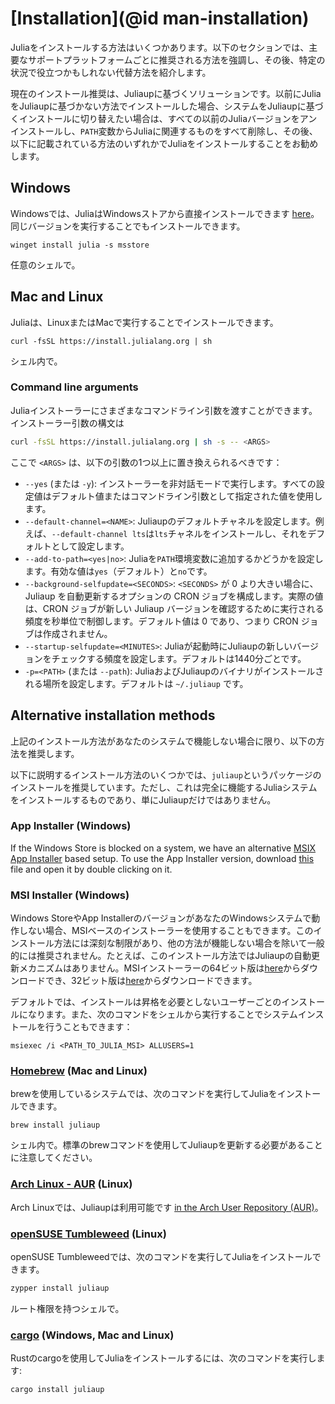 # [Installation](@id man-installation)

Juliaをインストールする方法はいくつかあります。以下のセクションでは、主要なサポートプラットフォームごとに推奨される方法を強調し、その後、特定の状況で役立つかもしれない代替方法を紹介します。

現在のインストール推奨は、Juliaupに基づくソリューションです。以前にJuliaをJuliaupに基づかない方法でインストールした場合、システムをJuliaupに基づくインストールに切り替えたい場合は、すべての以前のJuliaバージョンをアンインストールし、`PATH`変数からJuliaに関連するものをすべて削除し、その後、以下に記載されている方法のいずれかでJuliaをインストールすることをお勧めします。

## Windows

Windowsでは、JuliaはWindowsストアから直接インストールできます [here](https://www.microsoft.com/store/apps/9NJNWW8PVKMN)。同じバージョンを実行することでもインストールできます。

```
winget install julia -s msstore
```

任意のシェルで。

## Mac and Linux

Juliaは、LinuxまたはMacで実行することでインストールできます。

```
curl -fsSL https://install.julialang.org | sh
```

シェル内で。

### Command line arguments

Juliaインストーラーにさまざまなコマンドライン引数を渡すことができます。インストーラー引数の構文は

```bash
curl -fsSL https://install.julialang.org | sh -s -- <ARGS>
```

ここで `<ARGS>` は、以下の引数の1つ以上に置き換えられるべきです：

  * `--yes` (または `-y`): インストーラーを非対話モードで実行します。すべての設定値はデフォルト値またはコマンドライン引数として指定された値を使用します。
  * `--default-channel=<NAME>`: Juliaupのデフォルトチャネルを設定します。例えば、`--default-channel lts`は`lts`チャネルをインストールし、それをデフォルトとして設定します。
  * `--add-to-path=<yes|no>`: Juliaを`PATH`環境変数に追加するかどうかを設定します。有効な値は`yes`（デフォルト）と`no`です。
  * `--background-selfupdate=<SECONDS>`: `<SECONDS>` が 0 より大きい場合に、Juliaup を自動更新するオプションの CRON ジョブを構成します。実際の値は、CRON ジョブが新しい Juliaup バージョンを確認するために実行される頻度を秒単位で制御します。デフォルト値は 0 であり、つまり CRON ジョブは作成されません。
  * `--startup-selfupdate=<MINUTES>`: Juliaが起動時にJuliaupの新しいバージョンをチェックする頻度を設定します。デフォルトは1440分ごとです。
  * `-p=<PATH>` (または `--path`): JuliaおよびJuliaupのバイナリがインストールされる場所を設定します。デフォルトは `~/.juliaup` です。

## Alternative installation methods

上記のインストール方法があなたのシステムで機能しない場合に限り、以下の方法を推奨します。

以下に説明するインストール方法のいくつかでは、`juliaup`というパッケージのインストールを推奨しています。ただし、これは完全に機能するJuliaシステムをインストールするものであり、単にJuliaupだけではありません。

### App Installer (Windows)

If the Windows Store is blocked on a system, we have an alternative [MSIX App Installer](https://learn.microsoft.com/en-us/windows/msix/app-installer/app-installer-file-overview) based setup. To use the App Installer version, download [this](https://install.julialang.org/Julia.appinstaller) file and open it by double clicking on it.

### MSI Installer (Windows)

Windows StoreやApp InstallerのバージョンがあなたのWindowsシステムで動作しない場合、MSIベースのインストーラーを使用することもできます。このインストール方法には深刻な制限があり、他の方法が機能しない場合を除いて一般的には推奨されません。たとえば、このインストール方法ではJuliaupの自動更新メカニズムはありません。MSIインストーラーの64ビット版は[here](https://install.julialang.org/Julia-x64.msi)からダウンロードでき、32ビット版は[here](https://install.julialang.org/Julia-x86.msi)からダウンロードできます。

デフォルトでは、インストールは昇格を必要としないユーザーごとのインストールになります。また、次のコマンドをシェルから実行することでシステムインストールを行うこともできます：

```
msiexec /i <PATH_TO_JULIA_MSI> ALLUSERS=1
```

### [Homebrew](https://brew.sh) (Mac and Linux)

brewを使用しているシステムでは、次のコマンドを実行してJuliaをインストールできます。

```
brew install juliaup
```

シェル内で。標準のbrewコマンドを使用してJuliaupを更新する必要があることに注意してください。

### [Arch Linux - AUR](https://aur.archlinux.org/packages/juliaup/) (Linux)

Arch Linuxでは、Juliaupは利用可能です [in the Arch User Repository (AUR)](https://aur.archlinux.org/packages/juliaup/)。

### [openSUSE Tumbleweed](https://get.opensuse.org/tumbleweed/) (Linux)

openSUSE Tumbleweedでは、次のコマンドを実行してJuliaをインストールできます。

```sh
zypper install juliaup
```

ルート権限を持つシェルで。

### [cargo](https://crates.io/crates/juliaup/) (Windows, Mac and Linux)

Rustのcargoを使用してJuliaをインストールするには、次のコマンドを実行します:

```sh
cargo install juliaup
```
